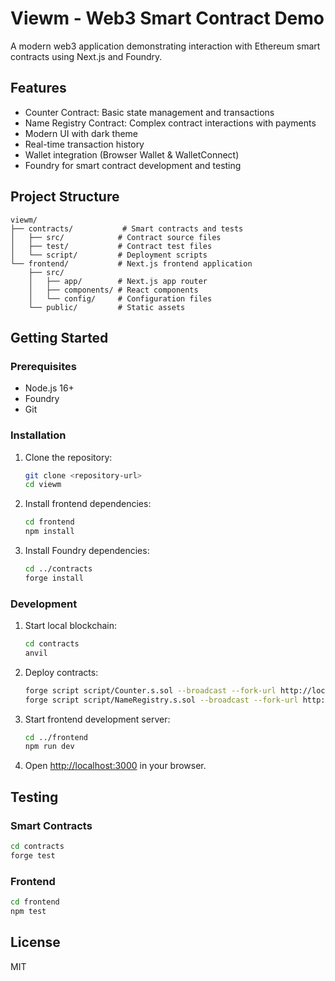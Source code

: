 # Viewm - Web3 Smart Contract Demo

A modern web3 application demonstrating interaction with Ethereum smart contracts using Next.js and Foundry.

## Features

- Counter Contract: Basic state management and transactions
- Name Registry Contract: Complex contract interactions with payments
- Modern UI with dark theme
- Real-time transaction history
- Wallet integration (Browser Wallet & WalletConnect)
- Foundry for smart contract development and testing

## Project Structure

```
viewm/
├── contracts/           # Smart contracts and tests
│   ├── src/            # Contract source files
│   ├── test/           # Contract test files
│   └── script/         # Deployment scripts
└── frontend/           # Next.js frontend application
    ├── src/
    │   ├── app/        # Next.js app router
    │   ├── components/ # React components
    │   └── config/     # Configuration files
    └── public/         # Static assets
```

## Getting Started

### Prerequisites

- Node.js 16+
- Foundry
- Git

### Installation

1. Clone the repository:

   ```bash
   git clone <repository-url>
   cd viewm
   ```

2. Install frontend dependencies:

   ```bash
   cd frontend
   npm install
   ```

3. Install Foundry dependencies:
   ```bash
   cd ../contracts
   forge install
   ```

### Development

1. Start local blockchain:

   ```bash
   cd contracts
   anvil
   ```

2. Deploy contracts:

   ```bash
   forge script script/Counter.s.sol --broadcast --fork-url http://localhost:8545
   forge script script/NameRegistry.s.sol --broadcast --fork-url http://localhost:8545
   ```

3. Start frontend development server:

   ```bash
   cd ../frontend
   npm run dev
   ```

4. Open [http://localhost:3000](http://localhost:3000) in your browser.

## Testing

### Smart Contracts

```bash
cd contracts
forge test
```

### Frontend

```bash
cd frontend
npm test
```

## License

MIT
